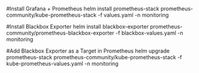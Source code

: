 #Install Grafana + Prometheus
helm install prometheus-stack prometheus-community/kube-prometheus-stack -f values.yaml -n monitoring

#Install Blackbox Exporter
helm install blackbox-exporter prometheus-community/prometheus-blackbox-exporter -f blackbox-values.yaml -n monitoring

#Add Blackbox Exporter as a Target in Prometheus
helm upgrade prometheus-stack prometheus-community/kube-prometheus-stack -f kube-prometheus-values.yaml -n monitoring
